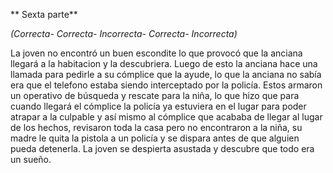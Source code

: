 
** Sexta parte**

_(Correcta- Correcta- Incorrecta- Correcta- Incorrecta)_

La joven no encontró un buen escondite lo que provocó que la anciana llegará a la habitacion y la descubriera. Luego de esto la anciana hace una llamada para pedirle a su cómplice que la ayude, lo que la anciana no sabía era que el telefono estaba siendo interceptado por la policía. Estos armaron un operativo de búsqueda y rescate para la niña, lo que hizo que para cuando llegará el cómplice la policía ya estuviera en el lugar para poder atrapar a la culpable y así mismo al cómplice que acababa de llegar al lugar de los hechos, revisaron toda la casa pero no encontraron a la niña, su madre le quita la pistola a un policía y se dispara antes de que alguien pueda detenerla.
La joven se despierta asustada y descubre que todo era un sueño.

